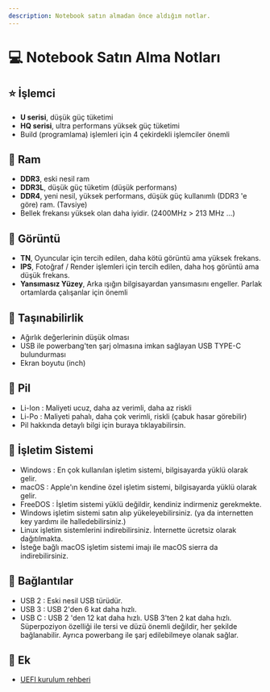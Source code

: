 ```yaml
---
description: Notebook satın almadan önce aldığım notlar.
---
```


# 💻 Notebook Satın Alma Notları

## ⭐ İşlemci

- **U serisi**, düşük güç tüketimi
- **HQ serisi**, ultra performans yüksek güç tüketimi
- Build (programlama) işlemleri için 4 çekirdekli işlemciler önemli

## 🔩 Ram

- **DDR3**, eski nesil ram
- **DDR3L**, düşük güç tüketim (düşük performans)
- **DDR4**, yeni nesil, yüksek performans, düşük güç kullanımlı (DDR3 'e göre) ram. (Tavsiye)
- Bellek frekansı yüksek olan daha iyidir. (2400MHz > 213 MHz ...)

## 🎴 Görüntü

- **TN**, Oyuncular için tercih edilen, daha kötü görüntü ama yüksek frekans.
- **IPS**, Fotoğraf / Render işlemleri için tercih edilen, daha hoş görüntü ama düşük frekans.
- **Yansımasız Yüzey**, Arka ışığın bilgisayardan yansımasını engeller. Parlak ortamlarda çalışanlar için önemli

## 👜 Taşınabilirlik

- Ağırlık değerlerinin düşük olması
- USB ile powerbang'ten şarj olmasına imkan sağlayan USB TYPE-C bulundurması
- Ekran boyutu (inch)

## 🔋 Pil

- Li-Ion : Maliyeti ucuz, daha az verimli, daha az riskli
- Li-Po : Maliyeti pahalı, daha çok verimli, riskli (çabuk hasar görebilir)
- Pil hakkında detaylı bilgi için buraya tıklayabilirsin.

## 🧱 İşletim Sistemi

- Windows : En çok kullanılan işletim sistemi, bilgisayarda yüklü olarak gelir.
- macOS : Apple'ın kendine özel işletim sistemi, bilgisayarda yüklü olarak gelir.
- FreeDOS : İşletim sistemi yüklü değildir, kendiniz indirmeniz gerekmekte.
- Windows işletim sistemi satın alıp yükeleyebilirsiniz. (ya da internetten key yardımı ile halledebilirsiniz.)
- Linux işletim sistemlerini indirebilirsiniz. İnternette ücretsiz olarak dağıtılmakta.
- İsteğe bağlı macOS işletim sistemi imajı ile macOS sierra da indirebilirsiniz.

## 🔌 Bağlantılar

- USB 2 : Eski nesil USB türüdür.
- USB 3 : USB 2'den 6 kat daha hızlı.
- USB C : USB 2 'den 12 kat daha hızlı. USB 3'ten 2 kat daha hızlı. Süperpoziyon özelliği ile tersi ve düzü önemli değildir, her şekilde bağlanabilir. Ayrıca powerbang ile şarj edilebilmeye olanak sağlar.

## 🔗 Ek

- [UEFI kurulum rehberi](https://www.technopat.net/2015/09/09/uefi-windows-10-kurulum-rehberi/)
